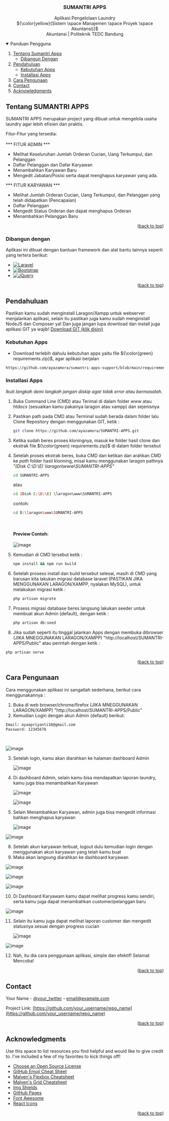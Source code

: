 <a name="readme-top"></a>
<br />
<div align="center">


<h3 align="center">SUMANTRI APPS</h3>
  <p align="center">
      Aplikasi Pengelolaan Laundry
    <br />
  ${\color{yellow}(Sistem \space Manajemen \space Proyek \space Akuntansi)}$
    <br />
    Akuntansi | Politeknik TEDC Bandung
  </p>
</div>



<!-- TABLE OF CONTENTS -->
<details open>
  <summary>Panduan Pengguna</summary>
  <ol>
    <li>
      <a href="#Tentang-SUMANTRI-APPS">Tentang Sumantri Apps</a>
      <ul>
        <li><a href="#Dibangun-dengan">Dibangun Dengan</a></li>
      </ul>
    </li>
    <li>
      <a href="#Pendahuluan">Pendahuluan</a>
      <ul>
        <li><a href="#Kebutuhan-Apps">Kebutuhan Apps</a></li>
        <li><a href="#Installasi-Apps">Installasi Apps</a></li>
      </ul>
    </li>
    <li><a href="#Cara Pengunaan">Cara Pengunaan</a></li>
    <li><a href="#contact">Contact</a></li>
    <li><a href="#acknowledgments">Acknowledgments</a></li>
  </ol>
</details>



<!-- ABOUT THE PROJECT -->
## Tentang SUMANTRI APPS

SUMANTRI APPS merupakan project yang dibuat untuk mengelola usaha laundry agar lebih efisien dan praktis.

Fitur-Fitur yang tersedia:
<br /><br />
*** FITUR ADMIN ***
* Melihat Keseluruhan Jumlah Orderan Cucian, Uang Terkumpul, dan Pelanggan
* Daftar Pelanggan dan Dafar Karyawan
* Menambahkan Karyawan Baru
* Mengedit Jabatan/Posisi serta dapat menghapus karyawan yang ada.

*** FITUR KARYAWAN ***
* Melihat Jumlah Orderan Cucian, Uang Terkumpul, dan Pelanggan yang telah didapatkan (Pencapaian)
* Daftar Pelanggan
* Mengedit Status Orderan dan dapat menghapus Orderan
* Menambahkan Pelanggan Baru

<p align="right">(<a href="#readme-top">back to top</a>)</p>



### Dibangun dengan

Aplikasi ini dibuat dengan bantuan framework dan alat bantu lainnya seperti yang tertera berikut:

* [![Laravel][Laravel.com]][Laravel-url]
* [![Bootstrap][Bootstrap.com]][Bootstrap-url]
* [![JQuery][JQuery.com]][JQuery-url]

<p align="right">(<a href="#readme-top">back to top</a>)</p>



<!-- GETTING STARTED -->
## Pendahuluan

Pastikan kamu sudah menginstall Laragon/Xampp untuk webserver menjalankan aplikasi, selain itu pastikan juga kamu sudah menginstall NodeJS dan Composer ya!
Dan juga jangan lupa download dan install juga aplikasi GIT ya wajib! <a href="https://git-scm.com/downloads">Download GIT (klik disini)</a> 

### Kebutuhan Apps

+ Download terlebih dahulu kebutuhan apps yaitu file  ${\color{green} requirements.zip}$, agar aplikasi berjalan
```sh
https://github.com/ayazamora/sumantri-apps-support/blob/main/requirements.zip
```

### Installasi Apps

_Ikuti langkah demi langkah jangan diskip agar tidak error atau bermasalah._

1. Buka Command Line (CMD) atau Terimal di dalam folder _www_ atau _htdocs_ (sesuaikan kamu pakainya laragon atau xampp) dan sejenisnya
2. Pastikan path pada CMD atau Terminal sudah berada dalam folder lalu Clone Repository dengan menggunakan GIT, ketik :
   ```sh
   git clone https://github.com/ayazamora/SUMANTRI-APPS.git
   ```
3. Ketika sudah beres proses kloningnya, masuk ke folder hasil clone dan ekstrak file ${\color{green} requirements.zip}$ di dalam folder tersebut
4. Setelah proses ekstrak beres, buka CMD dan ketikan dan arahkan CMD ke _path_ folder hasil klonning, misal kamu menggunakan laragon pathnya _"(Disk C:\D:\E) \laragon\www\SUMANTRI-APPS"_
   ```sh
   cd SUMANTRI-APPS
   ```
   atau
   <br />
   ```sh
   cd (Disk C:\D:\E) \laragon\www\SUMANTRI-APPS
   ```
  
   contoh:
   <br />
   ```sh
   cd D:\laragon\www\SUMANTRI-APPS
   ```
   <br />
   <h4>Preview Contoh: </h4>
   
   ![image](https://github.com/ayazamora/SUMANTRI-APPS/assets/158838638/97e00132-ee7d-4146-87aa-00e43daef531)

6. Kemudian di CMD tersebut ketik :
   ```sh
   npm install && npm run build
   ```
8. Setelah prosess install dan build tersebut selesai, masih di CMD yang barusan kita lakukan migrasi database laravel (PASTIKAN JIKA MENGGUNAKAN LARAGON/XAMPP, nyalakan MySQL), untuk melakukan migrasi ketik :
   ```sh
   php artisan migrate
   ```
9. Prosess migrasi database beres langsung lakukan seeder untuk membuat akun Admin (default), dengan ketik :
    ```sh
    php artisan db:seed
    ```
10. Jika sudah seperti itu tinggal jalankan Apps dengan membuka dibrowser (JIKA MNEGGUNAKAN LARAGON/XAMPP) "http://localhost/SUMANTRI-APPS/Public" atau perintah dengan ketik :
```sh
php artisan serve
```


<p align="right">(<a href="#readme-top">back to top</a>)</p>



<!-- USAGE EXAMPLES -->
## Cara Pengunaan

Cara menggunakan aplikasi ini sangatlah sederhana, berikut cara menggunakannya :

1. Buka di web browser/chrome/firefox (JIKA MNEGGUNAKAN LARAGON/XAMPP) "http://localhost/SUMANTRI-APPS/Public"
2. Kemudian Login dengan akun Admin (default) berikut:
 ```sh
 Email: ayaapriyanti16@gmail.com
 Password: 12345678
```
<br />

![image](https://github.com/ayazamora/SUMANTRI-APPS/assets/158838638/3cb8f7fa-0840-431f-a844-c8bc76d8ead6)

3. Setelah login, kamu akan diarahkan ke halaman dashboard Admin
   
   ![image](https://github.com/ayazamora/SUMANTRI-APPS/assets/158838638/6c0302a5-aebb-4952-836a-765f3bdc6aae)

5. Di dashboard Admin, selain kamu bisa mendapatkan laporan laundry, kamu juga bisa menambahkan Karyawan

   ![image](https://github.com/ayazamora/SUMANTRI-APPS/assets/158838638/d0800252-2b60-415f-82a2-e686a5a174de)

   ![image](https://github.com/ayazamora/SUMANTRI-APPS/assets/158838638/51f1ca5b-3e09-4473-8a6d-bb568387f077)

7. Selain Menambahkan Karyawan, admin juga bisa mengedit informasi bahkan menghapus karyawan

   ![image](https://github.com/ayazamora/SUMANTRI-APPS/assets/158838638/ec2f010a-6882-4ca0-9317-75f37e228eb1)

![image](https://github.com/ayazamora/SUMANTRI-APPS/assets/158838638/0a34f8ba-f1a8-411f-a679-4b2578ba92eb)

8. Setelah akun karyawan terbuat, logout dulu kemudian login dengan menggunakan akun karyawan yang telah kamu buat
9. Maka akan langsung diarahkan ke dashboard karyawan

![image](https://github.com/ayazamora/SUMANTRI-APPS/assets/158838638/9277ca4c-af99-4301-89ea-66754616b3cc)

![image](https://github.com/ayazamora/SUMANTRI-APPS/assets/158838638/10b4f172-a564-4d5c-9828-8a6086d597dd)

![image](https://github.com/ayazamora/SUMANTRI-APPS/assets/158838638/d43254eb-0667-4f0c-9bfa-2d2ff4b94864)

10. Di Dashboard Karyawam kamu dapat melihat progress kamu sendiri, serta kamu juga dapat menambahkan customer/pelanggan baru

![image](https://github.com/ayazamora/SUMANTRI-APPS/assets/158838638/4cd83c65-232b-4a78-aca7-7d90bf257dfd)

11. Selain itu kamu juga dapat melihat laporan customer dan mengedit statusnya sesuai dengan progress cucian

    ![image](https://github.com/ayazamora/SUMANTRI-APPS/assets/158838638/d8aa338f-b870-4ec7-a572-3fb78074ca87)

![image](https://github.com/ayazamora/SUMANTRI-APPS/assets/158838638/9d19e199-4720-4343-a5e2-db4c635014c6)

12. Nah, itu dia cara penggunaan aplikasi, simple dan efektif! Selamat Mencoba!
    
<p align="right">(<a href="#readme-top">back to top</a>)</p>


<!-- CONTACT -->
## Contact

Your Name - [@your_twitter](https://twitter.com/your_username) - email@example.com

Project Link: [https://github.com/your_username/repo_name](https://github.com/your_username/repo_name)

<p align="right">(<a href="#readme-top">back to top</a>)</p>



<!-- ACKNOWLEDGMENTS -->
## Acknowledgments

Use this space to list resources you find helpful and would like to give credit to. I've included a few of my favorites to kick things off!

* [Choose an Open Source License](https://choosealicense.com)
* [GitHub Emoji Cheat Sheet](https://www.webpagefx.com/tools/emoji-cheat-sheet)
* [Malven's Flexbox Cheatsheet](https://flexbox.malven.co/)
* [Malven's Grid Cheatsheet](https://grid.malven.co/)
* [Img Shields](https://shields.io)
* [GitHub Pages](https://pages.github.com)
* [Font Awesome](https://fontawesome.com)
* [React Icons](https://react-icons.github.io/react-icons/search)

<p align="right">(<a href="#readme-top">back to top</a>)</p>

<!-- MARKDOWN LINKS & IMAGES -->
<!-- https://www.markdownguide.org/basic-syntax/#reference-style-links -->
[contributors-shield]: https://img.shields.io/github/contributors/othneildrew/Best-README-Template.svg?style=for-the-badge
[contributors-url]: https://github.com/othneildrew/Best-README-Template/graphs/contributors
[forks-shield]: https://img.shields.io/github/forks/othneildrew/Best-README-Template.svg?style=for-the-badge
[forks-url]: https://github.com/othneildrew/Best-README-Template/network/members
[stars-shield]: https://img.shields.io/github/stars/othneildrew/Best-README-Template.svg?style=for-the-badge
[stars-url]: https://github.com/othneildrew/Best-README-Template/stargazers
[issues-shield]: https://img.shields.io/github/issues/othneildrew/Best-README-Template.svg?style=for-the-badge
[issues-url]: https://github.com/othneildrew/Best-README-Template/issues
[license-shield]: https://img.shields.io/github/license/othneildrew/Best-README-Template.svg?style=for-the-badge
[license-url]: https://github.com/othneildrew/Best-README-Template/blob/master/LICENSE.txt
[linkedin-shield]: https://img.shields.io/badge/-LinkedIn-black.svg?style=for-the-badge&logo=linkedin&colorB=555
[linkedin-url]: https://linkedin.com/in/othneildrew
[product-screenshot]: images/screenshot.png
[Next.js]: https://img.shields.io/badge/next.js-000000?style=for-the-badge&logo=nextdotjs&logoColor=white
[Next-url]: https://nextjs.org/
[React.js]: https://img.shields.io/badge/React-20232A?style=for-the-badge&logo=react&logoColor=61DAFB
[React-url]: https://reactjs.org/
[Vue.js]: https://img.shields.io/badge/Vue.js-35495E?style=for-the-badge&logo=vuedotjs&logoColor=4FC08D
[Vue-url]: https://vuejs.org/
[Angular.io]: https://img.shields.io/badge/Angular-DD0031?style=for-the-badge&logo=angular&logoColor=white
[Angular-url]: https://angular.io/
[Svelte.dev]: https://img.shields.io/badge/Svelte-4A4A55?style=for-the-badge&logo=svelte&logoColor=FF3E00
[Svelte-url]: https://svelte.dev/
[Laravel.com]: https://img.shields.io/badge/Laravel-FF2D20?style=for-the-badge&logo=laravel&logoColor=white
[Laravel-url]: https://laravel.com
[Bootstrap.com]: https://img.shields.io/badge/Bootstrap-563D7C?style=for-the-badge&logo=bootstrap&logoColor=white
[Bootstrap-url]: https://getbootstrap.com
[JQuery.com]: https://img.shields.io/badge/jQuery-0769AD?style=for-the-badge&logo=jquery&logoColor=white
[JQuery-url]: https://jquery.com 



